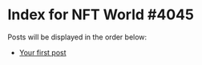 # Index for NFT World #4045
Posts will be displayed in the order below:

- [Your first post](./001-first.md)

